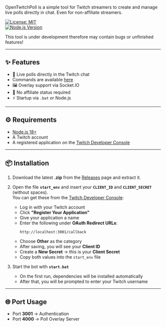 OpenTwitchPoll is a simple tool for Twitch streamers to create and manage live polls directly in chat. Even for non-affiliate streamers.

[![License: MIT](https://img.shields.io/badge/License-MIT-blue.svg)](LICENSE)  
[![Node.js Version](https://img.shields.io/badge/Node.js-%3E=18-brightgreen)](https://nodejs.org/)

This tool is under development therefore may contain bugs or unfinished features!

---

## ✨ Features

- 🎉 Live polls directly in the Twitch chat
- Commands are available [here](https://github.com/paddi0010/OpenTwitchPoll/wiki/Commands)
- 🖼 Overlay support via Socket.IO  
- 🚫 No affiliate status required  
- ⚡ Startup via `.bat` or Node.js  

---

## ⚙️ Requirements

- [Node.js 18+](https://nodejs.org/)  
- A Twitch account  
- A registered application on the [Twitch Developer Console](https://dev.twitch.tv/console) 

---

## 📦 Installation

1. Download the latest **.zip** from the [Releases](../../releases) page and extract it.  

2. Open the file **`start_env`** and insert your **`CLIENT_ID`** and **`CLIENT_SECRET`** (without spaces).  
   You can get these from the [Twitch Developer Console](https://dev.twitch.tv/console):  
   - Log in with your Twitch account  
   - Click **"Register Your Application"**  
   - Give your application a name  
   - Enter the following under **OAuth Redirect URLs**:  
     ```
     http://localhost:3001/callback
     ```  
   - Choose **Other** as the category  
   - After saving, you will see your **Client ID**  
   - Create a **New Secret** → this is your **Client Secret**  
   - Copy both values into the `start_env` file  

3. Start the bot with **`start.bat`**  
   - On the first run, dependencies will be installed automatically  
   - After that, you will be prompted to enter your Twitch username  

---

## 🌐 Port Usage

- Port **3001** → Authentication  
- Port **4000** → Poll Overlay Server  
